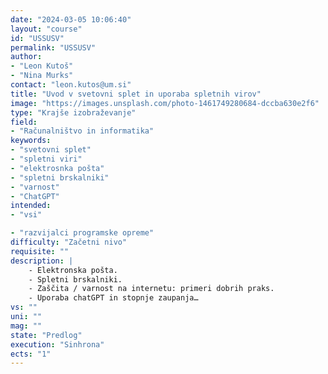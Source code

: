 ```yaml
---
date: "2024-03-05 10:06:40"
layout: "course"
id: "USSUSV"
permalink: "USSUSV"
author:
- "Leon Kutoš"
- "Nina Murks"
contact: "leon.kutos@um.si"
title: "Uvod v svetovni splet in uporaba spletnih virov"
image: "https://images.unsplash.com/photo-1461749280684-dccba630e2f6"
type: "Krajše izobraževanje"
field:
- "Računalništvo in informatika"
keywords:
- "svetovni splet"
- "spletni viri"
- "elektrosnka pošta"
- "spletni brskalniki"
- "varnost"
- "ChatGPT"
intended:
- "vsi"

- "razvijalci programske opreme"
difficulty: "Začetni nivo"
requisite: ""
description: |
    - Elektronska pošta.
    - Spletni brskalniki.
    - Zaščita / varnost na internetu: primeri dobrih praks.
    - Uporaba chatGPT in stopnje zaupanja…
vs: ""
uni: ""
mag: ""
state: "Predlog"
execution: "Sinhrona"
ects: "1"
---
```

